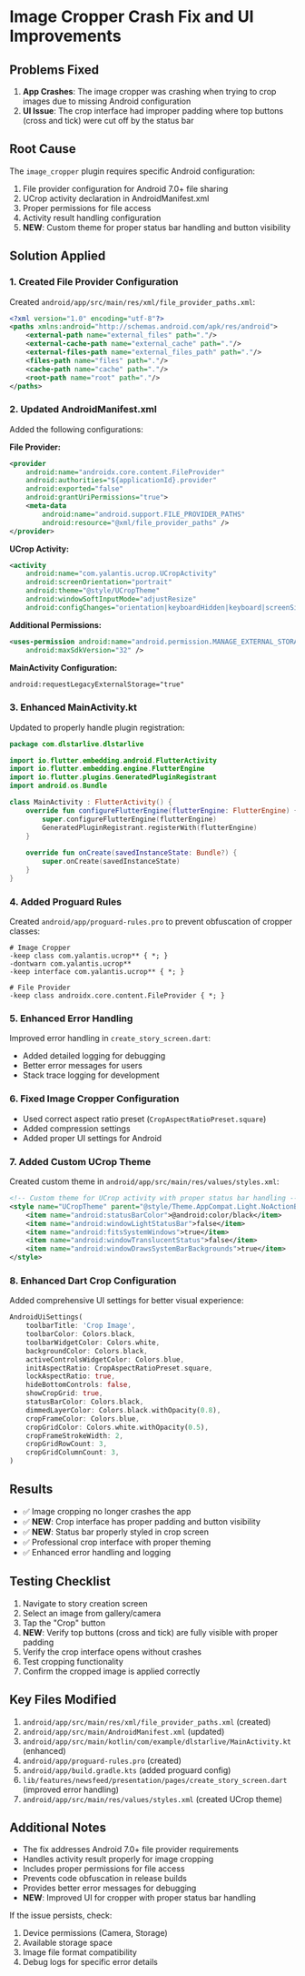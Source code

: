 # Image Cropper Crash Fix and UI Improvements

## Problems Fixed
1. **App Crashes**: The image cropper was crashing when trying to crop images due to missing Android configuration
2. **UI Issue**: The crop interface had improper padding where top buttons (cross and tick) were cut off by the status bar

## Root Cause
The `image_cropper` plugin requires specific Android configuration:
1. File provider configuration for Android 7.0+ file sharing
2. UCrop activity declaration in AndroidManifest.xml
3. Proper permissions for file access
4. Activity result handling configuration
5. **NEW**: Custom theme for proper status bar handling and button visibility

## Solution Applied

### 1. Created File Provider Configuration
Created `android/app/src/main/res/xml/file_provider_paths.xml`:
```xml
<?xml version="1.0" encoding="utf-8"?>
<paths xmlns:android="http://schemas.android.com/apk/res/android">
    <external-path name="external_files" path="."/>
    <external-cache-path name="external_cache" path="."/>
    <external-files-path name="external_files_path" path="."/>
    <files-path name="files" path="."/>
    <cache-path name="cache" path="."/>
    <root-path name="root" path="."/>
</paths>
```

### 2. Updated AndroidManifest.xml
Added the following configurations:

**File Provider:**
```xml
<provider
    android:name="androidx.core.content.FileProvider"
    android:authorities="${applicationId}.provider"
    android:exported="false"
    android:grantUriPermissions="true">
    <meta-data
        android:name="android.support.FILE_PROVIDER_PATHS"
        android:resource="@xml/file_provider_paths" />
</provider>
```

**UCrop Activity:**
```xml
<activity
    android:name="com.yalantis.ucrop.UCropActivity"
    android:screenOrientation="portrait"
    android:theme="@style/UCropTheme"
    android:windowSoftInputMode="adjustResize"
    android:configChanges="orientation|keyboardHidden|keyboard|screenSize|smallestScreenSize|locale|layoutDirection|fontScale|screenLayout|density|uiMode"/>
```

**Additional Permissions:**
```xml
<uses-permission android:name="android.permission.MANAGE_EXTERNAL_STORAGE" 
    android:maxSdkVersion="32" />
```

**MainActivity Configuration:**
```xml
android:requestLegacyExternalStorage="true"
```

### 3. Enhanced MainActivity.kt
Updated to properly handle plugin registration:
```kotlin
package com.dlstarlive.dlstarlive

import io.flutter.embedding.android.FlutterActivity
import io.flutter.embedding.engine.FlutterEngine
import io.flutter.plugins.GeneratedPluginRegistrant
import android.os.Bundle

class MainActivity : FlutterActivity() {
    override fun configureFlutterEngine(flutterEngine: FlutterEngine) {
        super.configureFlutterEngine(flutterEngine)
        GeneratedPluginRegistrant.registerWith(flutterEngine)
    }
    
    override fun onCreate(savedInstanceState: Bundle?) {
        super.onCreate(savedInstanceState)
    }
}
```

### 4. Added Proguard Rules
Created `android/app/proguard-rules.pro` to prevent obfuscation of cropper classes:
```
# Image Cropper
-keep class com.yalantis.ucrop** { *; }
-dontwarn com.yalantis.ucrop**
-keep interface com.yalantis.ucrop** { *; }

# File Provider
-keep class androidx.core.content.FileProvider { *; }
```

### 5. Enhanced Error Handling
Improved error handling in `create_story_screen.dart`:
- Added detailed logging for debugging
- Better error messages for users
- Stack trace logging for development

### 6. Fixed Image Cropper Configuration
- Used correct aspect ratio preset (`CropAspectRatioPreset.square`)
- Added compression settings
- Added proper UI settings for Android

### 7. Added Custom UCrop Theme
Created custom theme in `android/app/src/main/res/values/styles.xml`:
```xml
<!-- Custom theme for UCrop activity with proper status bar handling -->
<style name="UCropTheme" parent="@style/Theme.AppCompat.Light.NoActionBar">
    <item name="android:statusBarColor">@android:color/black</item>
    <item name="android:windowLightStatusBar">false</item>
    <item name="android:fitsSystemWindows">true</item>
    <item name="android:windowTranslucentStatus">false</item>
    <item name="android:windowDrawsSystemBarBackgrounds">true</item>
</style>
```

### 8. Enhanced Dart Crop Configuration
Added comprehensive UI settings for better visual experience:
```dart
AndroidUiSettings(
    toolbarTitle: 'Crop Image',
    toolbarColor: Colors.black,
    toolbarWidgetColor: Colors.white,
    backgroundColor: Colors.black,
    activeControlsWidgetColor: Colors.blue,
    initAspectRatio: CropAspectRatioPreset.square,
    lockAspectRatio: true,
    hideBottomControls: false,
    showCropGrid: true,
    statusBarColor: Colors.black,
    dimmedLayerColor: Colors.black.withOpacity(0.8),
    cropFrameColor: Colors.blue,
    cropGridColor: Colors.white.withOpacity(0.5),
    cropFrameStrokeWidth: 2,
    cropGridRowCount: 3,
    cropGridColumnCount: 3,
)
```

## Results
- ✅ Image cropping no longer crashes the app
- ✅ **NEW**: Crop interface has proper padding and button visibility
- ✅ **NEW**: Status bar properly styled in crop screen
- ✅ Professional crop interface with proper theming
- ✅ Enhanced error handling and logging

## Testing Checklist
1. Navigate to story creation screen
2. Select an image from gallery/camera
3. Tap the "Crop" button
4. **NEW**: Verify top buttons (cross and tick) are fully visible with proper padding
5. Verify the crop interface opens without crashes
6. Test cropping functionality
7. Confirm the cropped image is applied correctly

## Key Files Modified
1. `android/app/src/main/res/xml/file_provider_paths.xml` (created)
2. `android/app/src/main/AndroidManifest.xml` (updated)
3. `android/app/src/main/kotlin/com/example/dlstarlive/MainActivity.kt` (enhanced)
4. `android/app/proguard-rules.pro` (created)
5. `android/app/build.gradle.kts` (added proguard config)
6. `lib/features/newsfeed/presentation/pages/create_story_screen.dart` (improved error handling)
7. `android/app/src/main/res/values/styles.xml` (created UCrop theme)

## Additional Notes
- The fix addresses Android 7.0+ file provider requirements
- Handles activity result properly for image cropping
- Includes proper permissions for file access
- Prevents code obfuscation in release builds
- Provides better error messages for debugging
- **NEW**: Improved UI for cropper with proper status bar handling

If the issue persists, check:
1. Device permissions (Camera, Storage)
2. Available storage space
3. Image file format compatibility
4. Debug logs for specific error details
